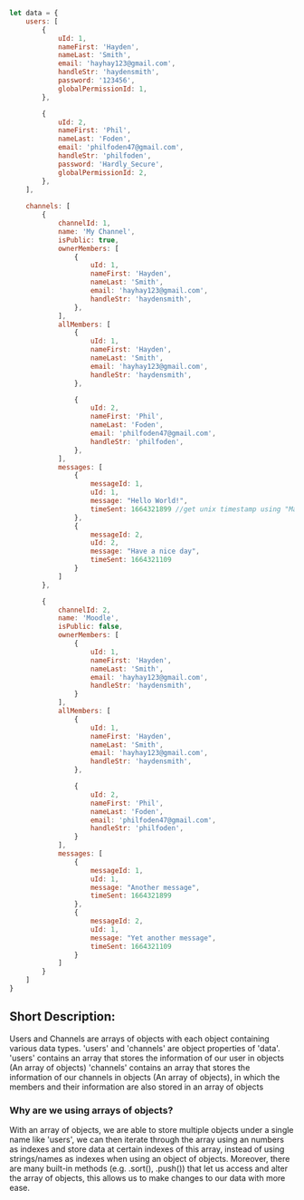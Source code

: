 ```javascript
let data = {
    users: [   
        {
            uId: 1,
            nameFirst: 'Hayden',
            nameLast: 'Smith',
            email: 'hayhay123@gmail.com',
            handleStr: 'haydensmith',
            password: '123456',
            globalPermissionId: 1,
        },

        {
            uId: 2,
            nameFirst: 'Phil',
            nameLast: 'Foden',
            email: 'philfoden47@gmail.com',
            handleStr: 'philfoden',
            password: 'Hardly_Secure',
            globalPermissionId: 2,
        },
    ],
    
    channels: [
        {
            channelId: 1,
            name: 'My Channel',
            isPublic: true,
            ownerMembers: [
                {
                    uId: 1,
                    nameFirst: 'Hayden',
                    nameLast: 'Smith',
                    email: 'hayhay123@gmail.com',
                    handleStr: 'haydensmith',
                },
            ],
            allMembers: [
                {
                    uId: 1,
                    nameFirst: 'Hayden',
                    nameLast: 'Smith',
                    email: 'hayhay123@gmail.com',
                    handleStr: 'haydensmith',
                },

                {
                    uId: 2,
                    nameFirst: 'Phil',
                    nameLast: 'Foden',
                    email: 'philfoden47@gmail.com',
                    handleStr: 'philfoden',
                },
            ],
            messages: [
                {
                    messageId: 1,
                    uId: 1,
                    message: "Hello World!",
                    timeSent: 1664321899 //get unix timestamp using "Math.floor((new Date()).getTime() / 1000)"
                },
                {
                    messageId: 2,
                    uId: 2,
                    message: "Have a nice day",
                    timeSent: 1664321109 
                }
            ]
        },

        {
            channelId: 2,
            name: 'Moodle',
            isPublic: false,
            ownerMembers: [
                {
                    uId: 1,
                    nameFirst: 'Hayden',
                    nameLast: 'Smith',
                    email: 'hayhay123@gmail.com',
                    handleStr: 'haydensmith',
                }
            ],
            allMembers: [
                {
                    uId: 1,
                    nameFirst: 'Hayden',
                    nameLast: 'Smith',
                    email: 'hayhay123@gmail.com',
                    handleStr: 'haydensmith',
                },

                {
                    uId: 2,
                    nameFirst: 'Phil',
                    nameLast: 'Foden',
                    email: 'philfoden47@gmail.com',
                    handleStr: 'philfoden',
                }
            ],
            messages: [
                {
                    messageId: 1,
                    uId: 1,
                    message: "Another message",
                    timeSent: 1664321899 
                },
                {
                    messageId: 2,
                    uId: 1,
                    message: "Yet another message",
                    timeSent: 1664321109
                }
            ]
        }
    ]
}
```

<h2>Short Description:</h2>

Users and Channels are arrays of objects with each object containing various data types.
'users' and 'channels' are object properties of 'data'.
'users' contains an array that stores the information of our user in objects (An array of objects)
'channels' contains an array that stores the information of our channels in objects (An array of objects), in which the
members and their information are also stored in an array of objects

<h3>Why are we using arrays of objects?</h3>

With an array of objects, we are able to store multiple objects under a single name like 'users', we can then iterate
through the array using an numbers as indexes and store data at certain indexes of this array, instead of using
strings/names as indexes when using an object of objects.
Moreover, there are many built-in methods (e.g. .sort(), .push()) that let us access and alter the array of objects,
this allows us to make changes to our data with more ease.
